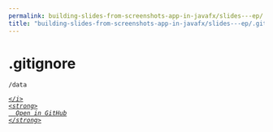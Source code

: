 ```yaml
---
permalink: building-slides-from-screenshots-app-in-javafx/slides---ep/.gitignore.html
title: "building-slides-from-screenshots-app-in-javafx/slides---ep/.gitignore"
---
```


# .gitignore
```
/data

```
<div class="social open-gh-btn my-4">
  <a class="btn btn-github" href="https://github.com/tobiasbriones/blog/tree/main/swe/dev/java/javafx/drawing/productivity/building-slides-from-screenshots-app-in-javafx/slides---ep/.gitignore" target="_blank">
    <i class="fab fa-github">
      
    </i>
    <strong>
      Open in GitHub
    </strong>
  </a>
</div>